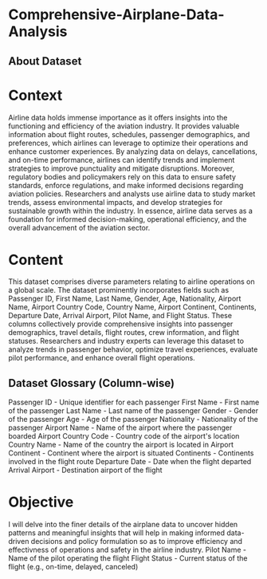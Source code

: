 # Comprehensive-Airplane-Data-Analysis

## About Dataset
# Context
Airline data holds immense importance as it offers insights into the functioning and efficiency of the aviation industry. It provides valuable information about flight routes, schedules, passenger demographics, and preferences, which airlines can leverage to optimize their operations and enhance customer experiences. By analyzing data on delays, cancellations, and on-time performance, airlines can identify trends and implement strategies to improve punctuality and mitigate disruptions. Moreover, regulatory bodies and policymakers rely on this data to ensure safety standards, enforce regulations, and make informed decisions regarding aviation policies. Researchers and analysts use airline data to study market trends, assess environmental impacts, and develop strategies for sustainable growth within the industry. In essence, airline data serves as a foundation for informed decision-making, operational efficiency, and the overall advancement of the aviation sector.

# Content
This dataset comprises diverse parameters relating to airline operations on a global scale. The dataset prominently incorporates fields such as Passenger ID, First Name, Last Name, Gender, Age, Nationality, Airport Name, Airport Country Code, Country Name, Airport Continent, Continents, Departure Date, Arrival Airport, Pilot Name, and Flight Status. These columns collectively provide comprehensive insights into passenger demographics, travel details, flight routes, crew information, and flight statuses. Researchers and industry experts can leverage this dataset to analyze trends in passenger behavior, optimize travel experiences, evaluate pilot performance, and enhance overall flight operations.

## Dataset Glossary (Column-wise)
Passenger ID - Unique identifier for each passenger
First Name - First name of the passenger
Last Name - Last name of the passenger
Gender - Gender of the passenger
Age - Age of the passenger
Nationality - Nationality of the passenger
Airport Name - Name of the airport where the passenger boarded
Airport Country Code - Country code of the airport's location
Country Name - Name of the country the airport is located in
Airport Continent - Continent where the airport is situated
Continents - Continents involved in the flight route
Departure Date - Date when the flight departed
Arrival Airport - Destination airport of the flight

# Objective
I will delve into the finer details of the airplane data to uncover hidden patterns and meaningful insights that will help in making informed data-driven decisions and policy formulation so as to improve efficiency and effectivness of operations and safety in the airline industry.
Pilot Name - Name of the pilot operating the flight
Flight Status - Current status of the flight (e.g., on-time, delayed, canceled)
